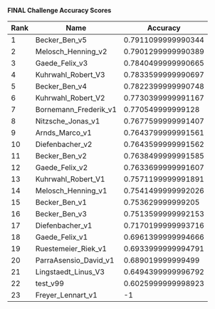**FINAL Challenge Accuracy Scores**



|Rank|Name|Accuracy|
|----|-----|---|
|1|Becker_Ben_v5|0.7911099999990344|
|2|Melosch_Henning_v2|0.7901299999990389|
|3|Gaede_Felix_v3|0.7840499999990665|
|4|Kuhrwahl_Robert_V3|0.7833599999990697|
|5|Becker_Ben_v4|0.7822399999990748|
|6|Kuhrwahl_Robert_V2|0.7730399999991167|
|7|Bornemann_Frederik_v1|0.770549999999128|
|8|Nitzsche_Jonas_v1|0.7677599999991407|
|9|Arnds_Marco_v1|0.7643799999991561|
|10|Diefenbacher_v2|0.7643599999991562|
|11|Becker_Ben_v2|0.7638499999991585|
|12|Gaede_Felix_v2|0.7633699999991607|
|13|Kuhrwahl_Robert_V1|0.7571199999991891|
|14|Melosch_Henning_v1|0.7541499999992026|
|15|Becker_Ben_v1|0.753629999999205|
|16|Becker_Ben_v3|0.7513599999992153|
|17|Diefenbacher_v1|0.7170199999993716|
|18|Gaede_Felix_v1|0.6961399999994666|
|19|Ruestemeier_Riek_v1|0.6933999999994791|
|20|ParraAsensio_David_v1|0.689019999999499|
|21|Lingstaedt_Linus_V3|0.6494399999996792|
|22|test_v99|0.6025999999998923|
|23|Freyer_Lennart_v1|-1|
